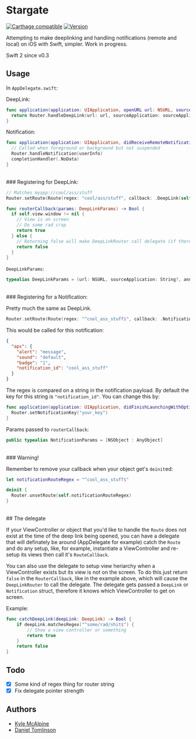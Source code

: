 # Stargate

[![Carthage compatible](https://img.shields.io/badge/Carthage-compatible-4BC51D.svg?style=flat)](https://github.com/Carthage/Carthage) [![Version](https://img.shields.io/github/release/kylejm/Stargate.svg)](https://github.com/kylejm/Stargate/releases)

Attempting to make deeplinking and handling notifications (remote and local) on iOS with Swift, simpler. Work in progress.

Swift 2 since v0.3

## Usage

In `AppDelegate.swift`:


DeepLink:

```swift
func application(application: UIApplication, openURL url: NSURL, sourceApplication: String?, annotation: AnyObject) -> Bool {
  return Router.handleDeepLink(url: url, sourceApplication: sourceApplication, annotation: annotation)
}
```

Notification:

```swift
func application(application: UIApplication, didReceiveRemoteNotification userInfo: [NSObject : AnyObject], fetchCompletionHandler completionHandler: (UIBackgroundFetchResult) -> Void) {
  // Called when foreground or background but not suspended
  Router.handleNotification(userInfo)
  completionHandler(.NoData)
}
```

<br>
### Registering for DeepLink:

``` swift
// Matches myapp://cool/ass/stuff
Router.setRoute(Route(regex: "cool/ass/stuff", callback: .DeepLink(self.routerCallback)))

func routerCallback(params: DeepLinkParams) -> Bool {
  if self.view.window != nil {
    // View is on screen
    // Do some rad crap
    return true
  } else {
    // Returning false will make DeepLinkRouter call delegate (if there is one, of course)
    return false
  }
}
```

`DeepLinkParams`:
```swift
typealias DeepLinkParams = (url: NSURL, sourceApplication: String?, annotation: AnyObject?)
```

<br>
### Registering for a Notification:

Pretty much the same as DeepLink.

```swift
Router.setRoute(Route(regex: "^cool_ass_stuff$", callback: .Notification(self.routerCallback)))
```

This would be called for this notification:

```json
{
  "aps": {
    "alert": "message",
    "sound": "default",
    "badge": "1",
    "notification_id": "cool_ass_stuff"
  }
}
```

The regex is compared on a string in the notification payload. By default the key for this string is `"notification_id"`. You can change this by:

```swift
func application(application: UIApplication, didFinishLaunchingWithOptions launchOptions: [NSObject: AnyObject]?) -> Bool {
  Router.setNotificationKey("your_key")
}
```

Params passed to `routerCallback`:

```swift
public typealias NotificationParams = [NSObject : AnyObject]
```

<br>
### Warning!

Remember to remove your callback when your object get's `deinit`ed:

```swift
let notificationRouteRegex = "^cool_ass_stuff$"

deinit {
  Router.unsetRoute(self.notificationRouteRegex)
}
```

<br>
## The delegate

If your ViewController or object that you'd like to handle the `Route` does not exist at the time of the deep link being opened, you can have a delegate that will definately be around (AppDelegate for example) catch the `Route` and do any setup, like, for example, instantiate a ViewController and re-setup its views then call it's `RouteCallback`.

You can also use the delegate to setup view heriarchy when a ViewController exists but its view is not on the screen. To do this just return `false` in the `RouterCallback`, like in the example above, which will cause the `DeepLinkRouter` to call the delegate. The delegate gets passed a `DeepLink` or `Notification` struct, therefore it knows which ViewController to get on screen.

Example:

```swift
func catchDeepLink(deepLink: DeepLink) -> Bool {
    if deepLink.matchesRegex("^some/rad/shit$") {
        // Show a view controller or something
        return true
    }
    return false
}
```

## Todo

- [x] Some kind of regex thing for router string
- [x] Fix delegate pointer strength 

## Authors

- [Kyle McAlpine](http:kylejm.io)
- [Daniel Tomlinson](http://danie.lt)
